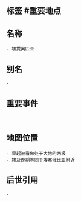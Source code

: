 ## 标签  #重要地点
## 名称
	- 埃提奥匹亚
## 别名
	-
## 重要事件
	-
## 地图位置
	- 早起被看做处于大地的两极
	- 埃及晚期等同于埃塞俄比亚附近
## 后世引用
	-
